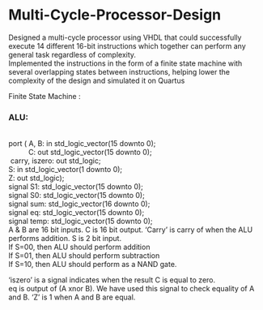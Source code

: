 # Multi-Cycle-Processor-Design

Designed a multi-cycle processor using VHDL that could successfully execute 14 different 16-bit instructions which together can perform any general task regardless of complexity.<br>
Implemented the instructions in the form of a finite state machine with several overlapping states between instructions, helping lower the complexity of the design and simulated it on Quartus<br>

Finite State Machine :<br>
<h3>ALU: </h3><br>
port ( A, B: in std_logic_vector(15 downto 0); <br>
&nbsp; &nbsp; &nbsp; &nbsp; &nbsp; C: out std_logic_vector(15 downto 0); <br>
&nbsp;carry, iszero: out std_logic;<br>
      S: in std_logic_vector(1 downto 0);<br>
      Z: out std_logic);<br>
signal S1: std_logic_vector(15 downto 0); <br>
signal S0: std_logic_vector(15 downto 0); <br>
signal sum: std_logic_vector(16 downto 0); <br>
signal eq: std_logic_vector(15 downto 0); <br>
signal temp: std_logic_vector(15 downto 0);<br>
A & B are 16 bit inputs. C is 16 bit output. ‘Carry’ is carry of when the ALU performs addition. S is 2 bit input.<br>
If S=00, then ALU should perform addition<br>
If S=01, then ALU should perform subtraction<br>
If S=10, then ALU should perform as a NAND gate.<br>

‘iszero’ is a signal indicates when the result C is equal to zero.<br>
eq is output of (A xnor B). We have used this signal to check equality of A and B. ‘Z’ is 1 when A and B are equal.<br>
